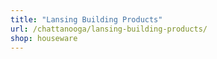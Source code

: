 ```yaml
---
title: "Lansing Building Products"
url: /chattanooga/lansing-building-products/
shop: houseware
---
```

